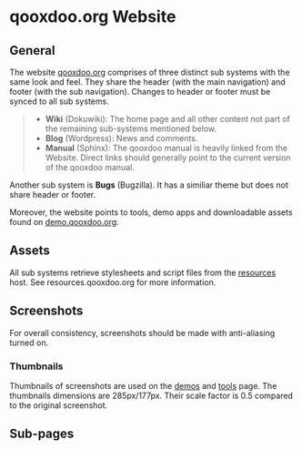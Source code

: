 qooxdoo.org Website
===================

General
-------

The website [qooxdoo.org](http://qooxdoo.org) comprises of three distinct sub systems with the same look and feel. They share the header (with the main navigation) and footer (with the sub navigation). Changes to header or footer must be synced to all sub systems.

> -   **Wiki** (Dokuwiki): The home page and all other content not part of the remaining sub-systems mentioned below.
> -   **Blog** (Wordpress): News and comments.
> -   **Manual** (Sphinx): The qooxdoo manual is heavily linked from the Website. Direct links should generally point to the current version of the qooxdoo manual.

Another sub system is **Bugs** (Bugzilla). It has a similiar theme but does not share header or footer.

Moreover, the website points to tools, demo apps and downloadable assets found on [demo.qooxdoo.org](http://demo.qooxdoo.org).

Assets
------

All sub systems retrieve stylesheets and script files from the [resources](http://resources.qooxdoo.org) host. See resources.qooxdoo.org for more information.

Screenshots
-----------

For overall consistency, screenshots should be made with anti-aliasing turned on.

### Thumbnails

Thumbnails of screenshots are used on the [demos](http://qooxdoo.org/demos) and [tools](http://qooxdoo.org/demos/tools) page. The thumbnails dimensions are 285px/177px. Their scale factor is 0.5 compared to the original screenshot.

Sub-pages
---------
